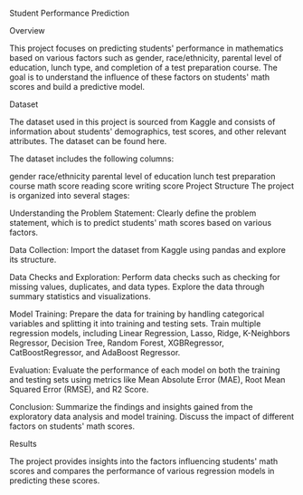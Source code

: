 Student Performance Prediction


Overview


This project focuses on predicting students' performance in mathematics based on various factors such as gender, race/ethnicity, parental level of education, lunch type, and completion of a test preparation course. The goal is to understand the influence of these factors on students' math scores and build a predictive model.

Dataset


The dataset used in this project is sourced from Kaggle and consists of information about students' demographics, test scores, and other relevant attributes. The dataset can be found here.

The dataset includes the following columns:

gender
race/ethnicity
parental level of education
lunch
test preparation course
math score
reading score
writing score
Project Structure
The project is organized into several stages:

Understanding the Problem Statement: Clearly define the problem statement, which is to predict students' math scores based on various factors.

Data Collection: Import the dataset from Kaggle using pandas and explore its structure.

Data Checks and Exploration: Perform data checks such as checking for missing values, duplicates, and data types. Explore the data through summary statistics and visualizations.

Model Training: Prepare the data for training by handling categorical variables and splitting it into training and testing sets. Train multiple regression models, including Linear Regression, Lasso, Ridge, K-Neighbors Regressor, Decision Tree, Random Forest, XGBRegressor, CatBoostRegressor, and AdaBoost Regressor.

Evaluation: Evaluate the performance of each model on both the training and testing sets using metrics like Mean Absolute Error (MAE), Root Mean Squared Error (RMSE), and R2 Score.

Conclusion: Summarize the findings and insights gained from the exploratory data analysis and model training. Discuss the impact of different factors on students' math scores.

Results


The project provides insights into the factors influencing students' math scores and compares the performance of various regression models in predicting these scores.
